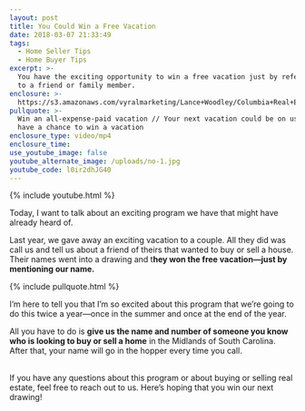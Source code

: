 ```yaml
---
layout: post
title: You Could Win a Free Vacation
date: 2018-03-07 21:33:49
tags:
  - Home Seller Tips
  - Home Buyer Tips
excerpt: >-
  You have the exciting opportunity to win a free vacation just by referring us
  to a friend or family member.
enclosure: >-
  https://s3.amazonaws.com/vyralmarketing/Lance+Woodley/Columbia+Real+Estate+Agent-+You+Could+Win+a+Free+Vacation.mp4
pullquote: >-
  Win an all-expense-paid vacation // Your next vacation could be on us // You
  have a chance to win a vacation
enclosure_type: video/mp4
enclosure_time:
use_youtube_image: false
youtube_alternate_image: /uploads/no-1.jpg
youtube_code: l0ir2dhJG40
---
```


{% include youtube.html %}

Today, I want to talk about an exciting program we have that might have already heard of.

Last year, we gave away an exciting vacation to a couple. All they did was call us and tell us about a friend of theirs that wanted to buy or sell a house. Their names went into a drawing and t**hey won the free vacation—just by mentioning our name.**

{% include pullquote.html %}

I’m here to tell you that I’m so excited about this program that we’re going to do this twice a year—once in the summer and once at the end of the year.

All you have to do is **give us the name and number of someone you know who is looking to buy or sell a home** in the Midlands of South Carolina. After that, your name will go in the hopper every time you call.

<br>If you have any questions about this program or about buying or selling real estate, feel free to reach out to us. Here’s hoping that you win our next drawing!
